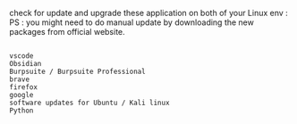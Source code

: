 
check for update and upgrade these application on both of your Linux env :
PS : you might need to do manual update by downloading the new packages from official website.

```

vscode
Obsidian
Burpsuite / Burpsuite Professional 
brave
firefox
google 
software updates for Ubuntu / Kali linux 
Python

```
